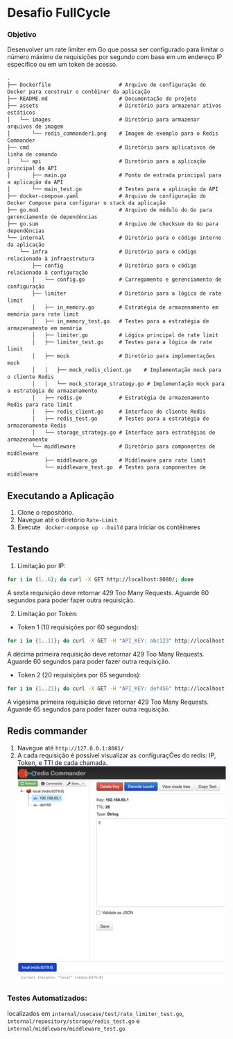 # Desafio FullCycle

### Objetivo
Desenvolver um rate limiter em Go que possa ser configurado para limitar o número máximo de requisições por segundo com base em um endereço IP específico ou em um token de acesso.

```
.
├── Dockerfile                      # Arquivo de configuração do Docker para construir o contêiner da aplicação
├── README.md                       # Documentação do projeto
├── assets                          # Diretório para armazenar ativos estáticos
│   └── images                      # Diretório para armazenar arquivos de imagem
│       └── redis_commander1.png    # Imagem de exemplo para o Redis Commander
├── cmd                             # Diretório para aplicativos de linha de comando
│   └── api                         # Diretório para a aplicação principal da API
│       ├── main.go                 # Ponto de entrada principal para a aplicação da API
│       └── main_test.go            # Testes para a aplicação da API
├── docker-compose.yaml             # Arquivo de configuração do Docker Compose para configurar o stack da aplicação
├── go.mod                          # Arquivo de módulo do Go para gerenciamento de dependências
├── go.sum                          # Arquivo de checksum do Go para dependências
└── internal                        # Diretório para o código interno da aplicação
    └── infra                       # Diretório para o código relacionado à infraestrutura
        ├── config                  # Diretório para o código relacionado à configuração
        │   └── config.go           # Carregamento e gerenciamento de configuração
        ├── limiter                 # Diretório para a lógica de rate limit
        │   ├── in_memory.go        # Estratégia de armazenamento em memória para rate limit
        │   ├── in_memory_test.go   # Testes para a estratégia de armazenamento em memória
        │   ├── limiter.go          # Lógica principal de rate limit
        │   ├── limiter_test.go     # Testes para a lógica de rate limit
        │   ├── mock                # Diretório para implementações mock
        │   │   ├── mock_redis_client.go    # Implementação mock para o cliente Redis
        │   │   └── mock_storage_strategy.go # Implementação mock para a estratégia de armazenamento
        │   ├── redis.go            # Estratégia de armazenamento Redis para rate limit
        │   ├── redis_client.go     # Interface do cliente Redis
        │   ├── redis_test.go       # Testes para a estratégia de armazenamento Redis
        │   └── storage_strategy.go # Interface para estratégias de armazenamento
        └── middleware              # Diretório para componentes de middleware
            ├── middleware.go       # Middleware para rate limit
            └── middleware_test.go  # Testes para componentes de middleware
```


## Executando a Aplicação

1. Clone o repositório.
2. Navegue até o diretório `Rate-Limit`
3. Execute ` docker-compose up --build` para iniciar os contêineres

## Testando

1. Limitação por IP:
```bash
for i in {1..6}; do curl -X GET http://localhost:8080/; done
```
A sexta requisição deve retornar 429 Too Many Requests. Aguarde 60 segundos para poder fazer outra requisição.

2. Limitação por Token:

- Token 1 (10 requisições por 60 segundos):
```bash
for i in {1..11}; do curl -X GET -H "API_KEY: abc123" http://localhost:8080/; done
```
A décima primeira requisição deve retornar 429 Too Many Requests. Aguarde 60 segundos para poder fazer outra requisição.

- Token 2 (20 requisições por 65 segundos):
```bash
for i in {1..21}; do curl -X GET -H "API_KEY: def456" http://localhost:8080/; done
```
A vigésima primeira requisição deve retornar 429 Too Many Requests. Aguarde 65 segundos para poder fazer outra requisição.

## Redis commander
1. Navegue até `http://127.0.0.1:8081/` 
2. A cada requisição é possível visualizar as configuraçÕes do redis: IP, Token, e TTl de cada chamada.
![redis_commander1.png](assets/images/redis_commander1.png)

### Testes Automatizados:
localizados em `internal/usecase/test/rate_limiter_test.go`, `internal/repository/storage/redis_test.go` e `internal/middleware/middleware_test.go`